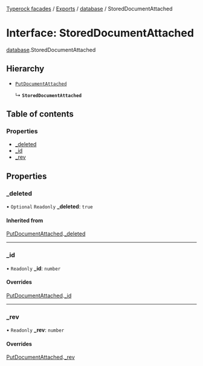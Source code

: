 [Typerock facades](../index.md) / [Exports](../modules.md) / [database](../modules/database.md) / StoredDocumentAttached

# Interface: StoredDocumentAttached

[database](../modules/database.md).StoredDocumentAttached

## Hierarchy

- [`PutDocumentAttached`](database.PutDocumentAttached.md)

  ↳ **`StoredDocumentAttached`**

## Table of contents

### Properties

- [\_deleted](database.StoredDocumentAttached.md#_deleted)
- [\_id](database.StoredDocumentAttached.md#_id)
- [\_rev](database.StoredDocumentAttached.md#_rev)

## Properties

### \_deleted

• `Optional` `Readonly` **\_deleted**: ``true``

#### Inherited from

[PutDocumentAttached](database.PutDocumentAttached.md).[_deleted](database.PutDocumentAttached.md#_deleted)

___

### \_id

• `Readonly` **\_id**: `number`

#### Overrides

[PutDocumentAttached](database.PutDocumentAttached.md).[_id](database.PutDocumentAttached.md#_id)

___

### \_rev

• `Readonly` **\_rev**: `number`

#### Overrides

[PutDocumentAttached](database.PutDocumentAttached.md).[_rev](database.PutDocumentAttached.md#_rev)
